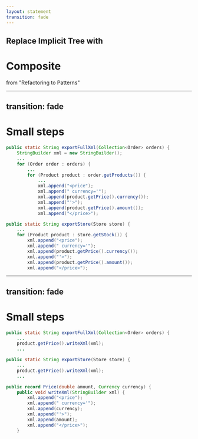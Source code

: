 ```yaml
---
layout: statement
transition: fade
---
```


<v-click>

## Replace Implicit Tree with

</v-click>

# Composite

<v-after>

from "Refactoring to Patterns"

</v-after>

---
transition: fade
---

# Small steps

```java {8-13|8-13,18-23}
public static String exportFullXml(Collection<Order> orders) {
    StringBuilder xml = new StringBuilder();
    ...
    for (Order order : orders) {
        ...
        for (Product product : order.getProducts()) {
            ...
            xml.append("<price");
            xml.append(" currency='");
            xml.append(product.getPrice().currency());
            xml.append("'>");
            xml.append(product.getPrice().amount());
            xml.append("</price>");

public static String exportStore(Store store) {
    ...
    for (Product product : store.getStock()) {
        xml.append("<price");
        xml.append(" currency='");
        xml.append(product.getPrice().currency());
        xml.append("'>");
        xml.append(product.getPrice().amount());
        xml.append("</price>");
```

---
transition: fade
---

# Small steps

```java {3,8|none}
public static String exportFullXml(Collection<Order> orders) {
    ...
    product.getPrice().writeXml(xml);
    ...

public static String exportStore(Store store) {
    ...
    product.getPrice().writeXml(xml);
    ...
```

```java {all|5,7}
public record Price(double amount, Currency currency) {
    public void writeXml(StringBuilder xml) {
        xml.append("<price");
        xml.append(" currency='");
        xml.append(currency);
        xml.append("'>");
        xml.append(amount);
        xml.append("</price>");
    }
```

<!--
That's the whole point in refactoring.
All the tests pass.
-->

